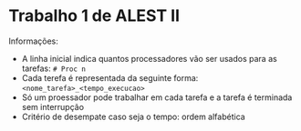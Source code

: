 # Trabalho 1 de ALEST II

Informações:
 - A linha inicial indica quantos processadores vão ser usados para as tarefas: `# Proc n`
 - Cada terefa é representada da seguinte forma: `<nome_tarefa>_<tempo_execucao>`
 - Só um proessador pode trabalhar em cada tarefa e a tarefa é terminada sem interrupção
 - Critério de desempate caso seja o tempo: ordem alfabética
